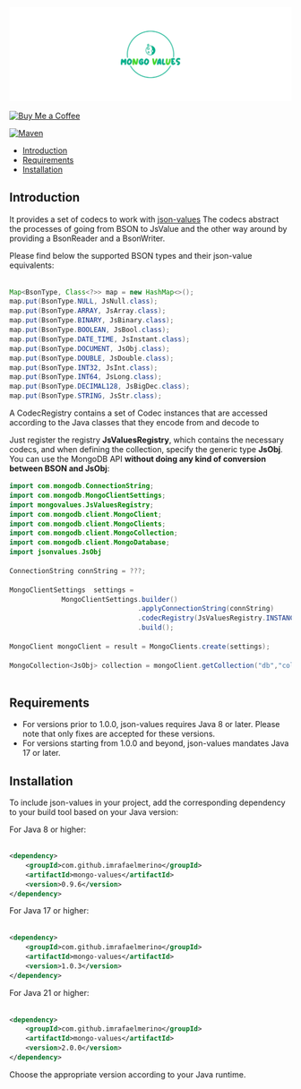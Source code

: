 <img src="./logo/package_twitter_if9bsyj4/base/full/coverphoto/base_logo_white_background.png" alt="logo"/>

[![Buy Me a Coffee](https://img.shields.io/badge/Buy%20Me%20a%20Coffee-%E2%98%95%20Support-yellow)](https://www.buymeacoffee.com/imrafaelmerino)

[![Maven](https://img.shields.io/maven-central/v/com.github.imrafaelmerino/mongo-values/2.0.0)](https://search.maven.org/artifact/com.github.imrafaelmerino/mongo-values/2.0.0/jar)

- [Introduction](#intro)
- [Requirements](#requirements)
- [Installation](#inst)

## <a name="intro"><a/> Introduction 

It provides a set of codecs to work with [json-values](https://github.com/imrafaelmerino/json-values)
The codecs abstract the processes of going from BSON to JsValue and the other way around by providing 
a BsonReader and a BsonWriter.

Please find below the supported BSON types and their json-value equivalents:

```java    
    
Map<BsonType, Class<?>> map = new HashMap<>();
map.put(BsonType.NULL, JsNull.class);
map.put(BsonType.ARRAY, JsArray.class);
map.put(BsonType.BINARY, JsBinary.class);
map.put(BsonType.BOOLEAN, JsBool.class);
map.put(BsonType.DATE_TIME, JsInstant.class);
map.put(BsonType.DOCUMENT, JsObj.class);
map.put(BsonType.DOUBLE, JsDouble.class);
map.put(BsonType.INT32, JsInt.class);
map.put(BsonType.INT64, JsLong.class);
map.put(BsonType.DECIMAL128, JsBigDec.class);
map.put(BsonType.STRING, JsStr.class);

``` 

A CodecRegistry contains a set of Codec instances that are accessed according to the Java classes
that they encode from and decode to

Just register the registry **JsValuesRegistry**, which contains the necessary codecs, and
when defining the collection, specify the generic type **JsObj**.
You can use the MongoDB API **without doing any kind of conversion between BSON and JsObj**:


```   java
import com.mongodb.ConnectionString;
import com.mongodb.MongoClientSettings;
import mongovalues.JsValuesRegistry;
import com.mongodb.client.MongoClient;
import com.mongodb.client.MongoClients;
import com.mongodb.client.MongoCollection;
import com.mongodb.client.MongoDatabase;
import jsonvalues.JsObj

ConnectionString connString = ???;
 
MongoClientSettings  settings =
             MongoClientSettings.builder()
                                .applyConnectionString(connString)
                                .codecRegistry(JsValuesRegistry.INSTANCE)
                                .build();

MongoClient mongoClient = result = MongoClients.create(settings);

MongoCollection<JsObj> collection = mongoClient.getCollection("db","collection");
                                                                                             
``` 


## <a name="requirements"><a/> Requirements

- For versions prior to 1.0.0, json-values requires Java 8 or later. Please note that only fixes are accepted for these
  versions.
- For versions starting from 1.0.0 and beyond, json-values mandates Java 17 or later.

## <a name="inst"><a/> Installation

To include json-values in your project, add the corresponding dependency to your build tool based on your Java version:

For Java 8 or higher:

```xml

<dependency>
    <groupId>com.github.imrafaelmerino</groupId>
    <artifactId>mongo-values</artifactId>
    <version>0.9.6</version>
</dependency>
```

For Java 17 or higher:

```xml

<dependency>
    <groupId>com.github.imrafaelmerino</groupId>
    <artifactId>mongo-values</artifactId>
    <version>1.0.3</version>
</dependency>
```

For Java 21 or higher:

```xml

<dependency>
    <groupId>com.github.imrafaelmerino</groupId>
    <artifactId>mongo-values</artifactId>
    <version>2.0.0</version>
</dependency>
```

Choose the appropriate version according to your Java runtime.


